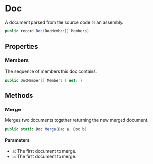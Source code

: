 # Doc
A document parsed from the source code or an assembly.

```cs
public record Doc(DocMember[] Members)
```

## Properties
### Members
The sequence of members this doc contains.

```cs
public DocMember[] Members { get; }
```

## Methods
### Merge
Merges two documents together returning the new merged document.

```cs
public static Doc Merge(Doc a, Doc b)
```

#### Parameters
- `a`: The first document to merge.
- `b`: The first document to merge.
